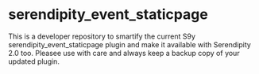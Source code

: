 serendipity_event_staticpage
============================

This is a developer repository to smartify the current S9y serendipity_event_staticpage plugin and make it available with Serendipity 2.0 too. Pleasee use with care and always keep a backup copy of your updated plugin.
